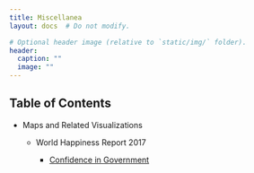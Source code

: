 ```yaml
---
title: Miscellanea
layout: docs  # Do not modify.

# Optional header image (relative to `static/img/` folder).
header:
  caption: ""
  image: ""
---
```


<nav class="section-nav">
  <h2> Table of Contents </h2>
  <ul>
    <li> Maps and Related Visualizations </li>
    <ul>
      <li> World Happiness Report 2017 </li>
      <ul>
	<li><a href="">Confidence in Government</a></li>
      </ul>
    </ul>
  </ul>
</nav>
